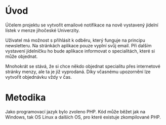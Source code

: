 Úvod
====

Účelem projektu se vytvořit emailové notifikace na nově vystavený jídelní lístek v menze jihočeské Univerzity.

Uživatel má možnost s přihlásit k odběru, který funguje na principu newsletteru. Na stránkách aplikace pouze vyplní svůj email. Při dalším vystavení jídelníčku ho bude aplikace informovat o specialitách, které si může objednat.

Mnohokrát se stává, že si chce někdo objednat specialitu přes internetové stránky menzy, ale ta je již vyprodaná. Díky včasnému upozornění lze vytvořit objednávku vždy v čas.

Metodika
========

Jako programovací jazyk bylo zvoleno PHP. Kód může běžet jak na Windows, tak OS Linux a dalších OS, pro které existuje zkompilované PHP.
